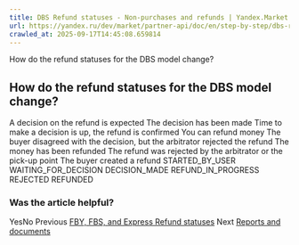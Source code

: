 ```yaml
---
title: DBS Refund statuses - Non-purchases and refunds | Yandex.Market API for sellers
url: https://yandex.ru/dev/market/partner-api/doc/en/step-by-step/dbs-return-status-model
crawled_at: 2025-09-17T14:45:08.659814
---
```


How do the refund statuses for the DBS model change?
##  [](https://yandex.ru/dev/market/partner-api/doc/en/step-by-step/en/step-by-step/dbs-return-status-model#how-do-the-refund-statuses-for-the-dbs-model-change)How do the refund statuses for the DBS model change?
A decision on the refund is expected
The decision has been made
Time to make a decision is up, the refund is confirmed
You can refund money
The buyer disagreed with the decision, but the arbitrator rejected the refund
The money has been refunded
The refund was rejected by the arbitrator or the pick-up point
The buyer created a refund
STARTED_BY_USER
WAITING_FOR_DECISION
DECISION_MADE
REFUND_IN_PROGRESS
REJECTED
REFUNDED
### Was the article helpful?
YesNo
Previous
[FBY, FBS, and Express Refund statuses](https://yandex.ru/dev/market/partner-api/doc/en/step-by-step/en/step-by-step/fby-fbs-express-return-status-model)
Next
[Reports and documents](https://yandex.ru/dev/market/partner-api/doc/en/step-by-step/en/step-by-step/reports)
